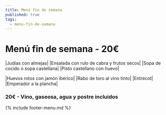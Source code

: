 ```yaml
---
title: Menú fin de semana
published: true
tags:
  - menu-fin-de-semana
---
```


# Menú fin de semana - 20€

|Judías con almejas|
|Ensalada con rulo de cabra y frutos secos|
|Sopa de cocido o sopa castellana|
|Pisto castellano con huevo|

|Huevos rotos con jamón ibérico|
|Rabo de toro al vino tinto|
|Entrecot|
|Emperador a la plancha|


### 20€ - Vino, gaseosa, agua y postre incluidos


{% include footer-menu.md %}
